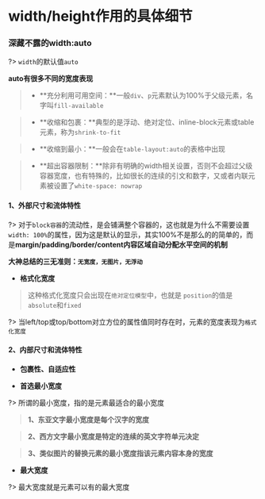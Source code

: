 # width/height作用的具体细节

### 深藏不露的width:auto

?> `width`的默认值`auto`

**auto有很多不同的宽度表现**

> - **充分利用可用空间：**一般`div`、`p`元素默认为100%于父级元素，名字叫`fill-available`

> - **收缩和包裹：**典型的是浮动、绝对定位、inline-block元素或table元素，称为`shrink-to-fit`

> - **收缩到最小：**一般会在`table-layout:auto`的表格中出现

> - **超出容器限制：**除非有明确的width相关设置，否则不会超过父级容器宽度，也有特殊的，比如很长的连续的引文和数字，又或者内联元素被设置了`white-space: nowrap`

#### 1、外部尺寸和流体特性

?> 对于`block容器`的流动性，是会铺满整个容器的，这也就是为什么不需要设置`width: 100%`的属性，因为这是默认的显示，其实100%不是那么的的简单的，而是**margin/padding/border/content内容区域自动分配水平空间的机制**

**大神总结的三无准则：`无宽度，无图片，无浮动`**

<vuep template="#demo1"></vuep>
<script v-pre type="text/x-template" id="demo1">
<style>
  .cons{
    width: 80%;
    background: #ccc;
    margin: 0 auto;
    padding:20px 0;
  }
  .cons ul{
    -webkit-padding-start:0;
  }
  .cons ul li{
    display:block;
    width: 100%;
    margin: 0 10px;
    padding: 9px 10px;
    background: #f2f2f2;
    border-bottom:1px solid #fff;
  }
  .cons ul.autos li{
    width: auto;
  }
</style>
<template>
  <div class="cons">
    width: 100%;
    <ul>
      <li>1</li>
      <li>2</li>
      <li>3</li>
    </ul>

    width: auto;
    <ul class="autos">
      <li>1</li>
      <li>2</li>
      <li>3</li>
    </ul>
  </div>
</template>
<script></script>
</script>

- **格式化宽度**

> 这种格式化宽度只会出现在`绝对定位模型`中，也就是 `position`的值是`absolute`和`fixed`

?> 当left/top或top/bottom对立方位的属性值同时存在时，元素的宽度表现为`格式化宽度`

<vuep template="#demo2"></vuep>
<script v-pre type="text/x-template" id="demo2">
<style>
  .cons{
    position: relative;
    width: 80%;
    background: #ccc;
    margin: 0 auto;
    padding:20px;
    height:300px;
  }
  .pos{
    position: absolute;
    left: 0;
    right: 0;
    dispaly:inline-block;
    background: #EFF8F3;
  }
</style>
<template>
  <div class="cons">
    <div class="pos">
      我是测试君，你们好吗
    </div>
  </div>
</template>
<script></script>
</script>

#### 2、内部尺寸和流体特性

- **包裹性、自适应性**

<vuep template="#demo3"></vuep>
<script v-pre type="text/x-template" id="demo3">
<style>
  .cons{
    width: 100%;
    background: #EFF8F3;
    margin: 0 auto;
    padding:20px;
    text-align:center;
  }
  .pos{
    display:inline-block;
    border: 1px solid #ccc;
    background: #f2f2f2;
    margin-top: 30px;
    color: orange;
    padding: 20px;
  }
</style>
<template>
  <div class="cons">
    <div class="pos">
      按钮
    </div><br/>
    <div class="pos">
      我是测试君，你们好吗
    </div> <br/>
    <div class="pos">
      我是测试君，你们好吗，我是测试君，你们好吗我是测试君，你们好吗我是测试君，你们好吗我是测试君，你们好吗我是测试君，你们好吗
    </div>
  </div>
</template>
<script></script>
</script>

- **首选最小宽度**

?> 所谓的最小宽度，指的是元素最适合的最小宽度

> **1、东亚文字最小宽度是每个汉字的宽度**

> **2、西方文字最小宽度是特定的连续的英文字符单元决定**

> **3、类似图片的替换元素的最小宽度指该元素内容本身的宽度**

<vuep template="#demo4"></vuep>
<script v-pre type="text/x-template" id="demo4">
<style>
  .cons{
    width: 100%;
    margin: 0 auto;
    padding:20px;
    text-align:center;
  }
  .pos{
    display:inline-block;
    width: 70px;
  }
  .pos:before{
    content: "love 你 love";
    outline: 2px solid #EFF8F3;
    background:#e5e5e5;
    text-align:left;
    float:left;
    width: 30px;
  }

  .pos:after{
    content: "我 love 你";
    outline: 2px solid #EFF8F3;
    background:#e5e5e5;
    text-align:right;
    float:right;
    width: 30px;
  }
</style>
<template>
  <div class="cons">
    <div class="pos">
    </div>
  </div>
</template>
<script></script>
</script>

- **最大宽度**

?> 最大宽度就是元素可以有的最大宽度

### 



